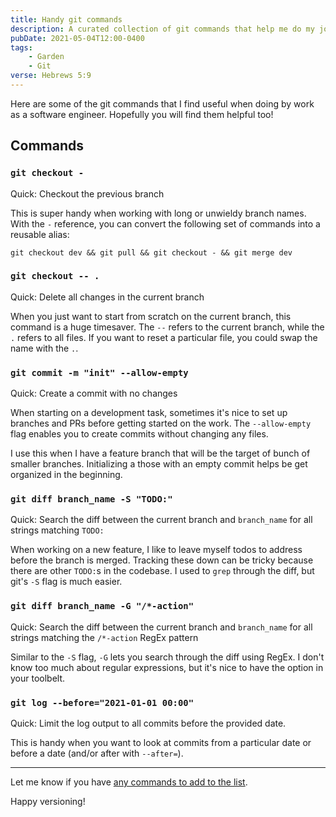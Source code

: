 ```yaml
---
title: Handy git commands
description: A curated collection of git commands that help me do my job better
pubDate: 2021-05-04T12:00-0400
tags:
    - Garden
    - Git
verse: Hebrews 5:9
---
```


Here are some of the git commands that I find useful when doing by work as a software engineer. Hopefully you will find them helpful too!

## Commands

### `git checkout -`

Quick: Checkout the previous branch

This is super handy when working with long or unwieldy branch names. With the `-` reference, you can convert the following set of commands into a reusable alias:

```shell
git checkout dev && git pull && git checkout - && git merge dev
```

### `git checkout -- .`

Quick: Delete all changes in the current branch

When you just want to start from scratch on the current branch, this command is a huge timesaver. The `--` refers to the current branch, while the `.` refers to all files. If you want to reset a particular file, you could swap the name with the `.`.

### `git commit -m "init" --allow-empty`

Quick: Create a commit with no changes

When starting on a development task, sometimes it's nice to set up branches and PRs before getting started on the work. The `--allow-empty` flag enables you to create commits without changing any files.

I use this when I have a feature branch that will be the target of bunch of smaller branches. Initializing a those with an empty commit helps be get organized in the beginning. 

### `git diff branch_name -S "TODO:"`

Quick: Search the diff between the current branch and `branch_name` for all strings matching `TODO:`

When working on a new feature, I like to leave myself todos to address before the branch is merged. Tracking these down can be tricky because there are other `TODO:`s in the codebase. I used to `grep` through the diff, but git's `-S` flag is much easier.

### `git diff branch_name -G "/*-action"`

Quick: Search the diff between the current branch and `branch_name` for all strings matching the `/*-action` RegEx pattern

Similar to the `-S` flag, `-G` lets you search through the diff using RegEx. I don't know too much about regular expressions, but it's nice to have the option in your toolbelt.

### `git log --before="2021-01-01 00:00"`

Quick: Limit the log output to all commits before the provided date.

This is handy when you want to look at commits from a particular date or before a date (and/or after with `--after=`).

---

Let me know if you have [any commands to add to the list](#comment-link).

Happy versioning!
